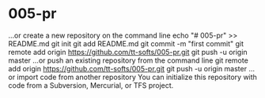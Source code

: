 # 005-pr

…or create a new repository on the command line
echo "# 005-pr" >> README.md
git init
git add README.md
git commit -m "first commit"
git remote add origin https://github.com/tt-softs/005-pr.git
git push -u origin master
…or push an existing repository from the command line
git remote add origin https://github.com/tt-softs/005-pr.git
git push -u origin master
…or import code from another repository
You can initialize this repository with code from a Subversion, Mercurial, or TFS project.
